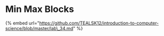 # Min Max Blocks

{% embed url="https://github.com/TEALSK12/introduction-to-computer-science/blob/master/lab\_34.md" %}



